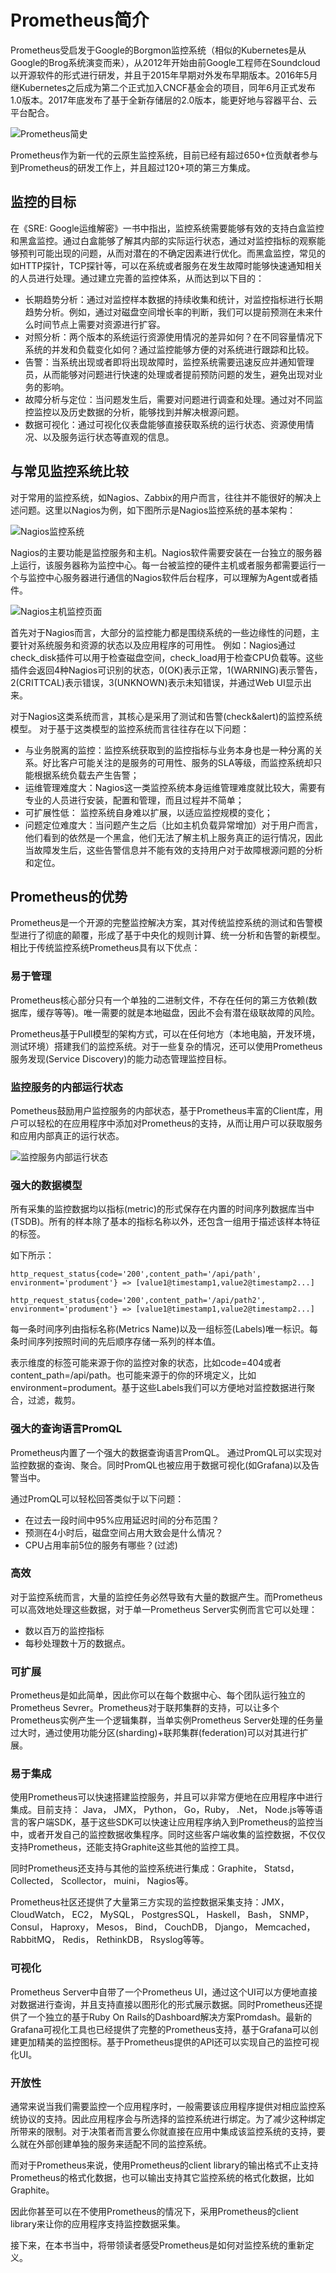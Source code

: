 # Prometheus简介

Prometheus受启发于Google的Borgmon监控系统（相似的Kubernetes是从Google的Brog系统演变而来），从2012年开始由前Google工程师在Soundcloud以开源软件的形式进行研发，并且于2015年早期对外发布早期版本。2016年5月继Kubernetes之后成为第二个正式加入CNCF基金会的项目，同年6月正式发布1.0版本。2017年底发布了基于全新存储层的2.0版本，能更好地与容器平台、云平台配合。

![Prometheus简史](./static/prometheus-release-roadmaps.png)

Prometheus作为新一代的云原生监控系统，目前已经有超过650+位贡献者参与到Prometheus的研发工作上，并且超过120+项的第三方集成。

## 监控的目标

在《SRE: Google运维解密》一书中指出，监控系统需要能够有效的支持白盒监控和黑盒监控。通过白盒能够了解其内部的实际运行状态，通过对监控指标的观察能够预判可能出现的问题，从而对潜在的不确定因素进行优化。而黑盒监控，常见的如HTTP探针，TCP探针等，可以在系统或者服务在发生故障时能够快速通知相关的人员进行处理。通过建立完善的监控体系，从而达到以下目的：

* 长期趋势分析：通过对监控样本数据的持续收集和统计，对监控指标进行长期趋势分析。例如，通过对磁盘空间增长率的判断，我们可以提前预测在未来什么时间节点上需要对资源进行扩容。
* 对照分析：两个版本的系统运行资源使用情况的差异如何？在不同容量情况下系统的并发和负载变化如何？通过监控能够方便的对系统进行跟踪和比较。
* 告警：当系统出现或者即将出现故障时，监控系统需要迅速反应并通知管理员，从而能够对问题进行快速的处理或者提前预防问题的发生，避免出现对业务的影响。
* 故障分析与定位：当问题发生后，需要对问题进行调查和处理。通过对不同监控监控以及历史数据的分析，能够找到并解决根源问题。
* 数据可视化：通过可视化仪表盘能够直接获取系统的运行状态、资源使用情况、以及服务运行状态等直观的信息。

## 与常见监控系统比较

对于常用的监控系统，如Nagios、Zabbix的用户而言，往往并不能很好的解决上述问题。这里以Nagios为例，如下图所示是Nagios监控系统的基本架构：

![Nagios监控系统](./static/nagios-platform.png)

Nagios的主要功能是监控服务和主机。Nagios软件需要安装在一台独立的服务器上运行，该服务器称为监控中心。每一台被监控的硬件主机或者服务都需要运行一个与监控中心服务器进行通信的Nagios软件后台程序，可以理解为Agent或者插件。

![Nagios主机监控页面](./static/nagios-ui.png)

首先对于Nagios而言，大部分的监控能力都是围绕系统的一些边缘性的问题，主要针对系统服务和资源的状态以及应用程序的可用性。 例如：Nagios通过check_disk插件可以用于检查磁盘空间，check_load用于检查CPU负载等。这些插件会返回4种Nagios可识别的状态，0(OK)表示正常，1(WARNING)表示警告，2(CRITTCAL)表示错误，3(UNKNOWN)表示未知错误，并通过Web UI显示出来。

对于Nagios这类系统而言，其核心是采用了测试和告警(check&alert)的监控系统模型。 对于基于这类模型的监控系统而言往往存在以下问题：

* 与业务脱离的监控：监控系统获取到的监控指标与业务本身也是一种分离的关系。好比客户可能关注的是服务的可用性、服务的SLA等级，而监控系统却只能根据系统负载去产生告警；
* 运维管理难度大：Nagios这一类监控系统本身运维管理难度就比较大，需要有专业的人员进行安装，配置和管理，而且过程并不简单；
* 可扩展性低： 监控系统自身难以扩展，以适应监控规模的变化；
* 问题定位难度大：当问题产生之后（比如主机负载异常增加）对于用户而言，他们看到的依然是一个黑盒，他们无法了解主机上服务真正的运行情况，因此当故障发生后，这些告警信息并不能有效的支持用户对于故障根源问题的分析和定位。

## Prometheus的优势

Prometheus是一个开源的完整监控解决方案，其对传统监控系统的测试和告警模型进行了彻底的颠覆，形成了基于中央化的规则计算、统一分析和告警的新模型。 相比于传统监控系统Prometheus具有以下优点：

### 易于管理

Prometheus核心部分只有一个单独的二进制文件，不存在任何的第三方依赖(数据库，缓存等等)。唯一需要的就是本地磁盘，因此不会有潜在级联故障的风险。

Prometheus基于Pull模型的架构方式，可以在任何地方（本地电脑，开发环境，测试环境）搭建我们的监控系统。对于一些复杂的情况，还可以使用Prometheus服务发现(Service Discovery)的能力动态管理监控目标。

### 监控服务的内部运行状态

Pometheus鼓励用户监控服务的内部状态，基于Prometheus丰富的Client库，用户可以轻松的在应用程序中添加对Prometheus的支持，从而让用户可以获取服务和应用内部真正的运行状态。

![监控服务内部运行状态](./static/monitor-internal.png)

### 强大的数据模型

所有采集的监控数据均以指标(metric)的形式保存在内置的时间序列数据库当中(TSDB)。所有的样本除了基本的指标名称以外，还包含一组用于描述该样本特征的标签。

如下所示：

```
http_request_status{code='200',content_path='/api/path', environment='produment'} => [value1@timestamp1,value2@timestamp2...]

http_request_status{code='200',content_path='/api/path2', environment='produment'} => [value1@timestamp1,value2@timestamp2...]
```

每一条时间序列由指标名称(Metrics Name)以及一组标签(Labels)唯一标识。每条时间序列按照时间的先后顺序存储一系列的样本值。

表示维度的标签可能来源于你的监控对象的状态，比如code=404或者content_path=/api/path。也可能来源于的你的环境定义，比如environment=produment。基于这些Labels我们可以方便地对监控数据进行聚合，过滤，裁剪。

### 强大的查询语言PromQL

Prometheus内置了一个强大的数据查询语言PromQL。 通过PromQL可以实现对监控数据的查询、聚合。同时PromQL也被应用于数据可视化(如Grafana)以及告警当中。

通过PromQL可以轻松回答类似于以下问题：

* 在过去一段时间中95%应用延迟时间的分布范围？
* 预测在4小时后，磁盘空间占用大致会是什么情况？
* CPU占用率前5位的服务有哪些？(过滤)

### 高效

对于监控系统而言，大量的监控任务必然导致有大量的数据产生。而Prometheus可以高效地处理这些数据，对于单一Prometheus Server实例而言它可以处理：

* 数以百万的监控指标
* 每秒处理数十万的数据点。

### 可扩展

Prometheus是如此简单，因此你可以在每个数据中心、每个团队运行独立的Prometheus Sevrer。Prometheus对于联邦集群的支持，可以让多个Prometheus实例产生一个逻辑集群，当单实例Prometheus Server处理的任务量过大时，通过使用功能分区(sharding)+联邦集群(federation)可以对其进行扩展。

### 易于集成

使用Prometheus可以快速搭建监控服务，并且可以非常方便地在应用程序中进行集成。目前支持： Java， JMX， Python， Go，Ruby， .Net， Node.js等等语言的客户端SDK，基于这些SDK可以快速让应用程序纳入到Prometheus的监控当中，或者开发自己的监控数据收集程序。同时这些客户端收集的监控数据，不仅仅支持Prometheus，还能支持Graphite这些其他的监控工具。

同时Prometheus还支持与其他的监控系统进行集成：Graphite， Statsd， Collected， Scollector， muini， Nagios等。

Prometheus社区还提供了大量第三方实现的监控数据采集支持：JMX， CloudWatch， EC2， MySQL， PostgresSQL， Haskell， Bash， SNMP， Consul， Haproxy， Mesos， Bind， CouchDB， Django， Memcached， RabbitMQ， Redis， RethinkDB， Rsyslog等等。

### 可视化

Prometheus Server中自带了一个Prometheus UI，通过这个UI可以方便地直接对数据进行查询，并且支持直接以图形化的形式展示数据。同时Prometheus还提供了一个独立的基于Ruby On Rails的Dashboard解决方案Promdash。最新的Grafana可视化工具也已经提供了完整的Prometheus支持，基于Grafana可以创建更加精美的监控图标。基于Prometheus提供的API还可以实现自己的监控可视化UI。

### 开放性

通常来说当我们需要监控一个应用程序时，一般需要该应用程序提供对相应监控系统协议的支持。因此应用程序会与所选择的监控系统进行绑定。为了减少这种绑定所带来的限制。对于决策者而言要么你就直接在应用中集成该监控系统的支持，要么就在外部创建单独的服务来适配不同的监控系统。

而对于Prometheus来说，使用Prometheus的client library的输出格式不止支持Prometheus的格式化数据，也可以输出支持其它监控系统的格式化数据，比如Graphite。

因此你甚至可以在不使用Prometheus的情况下，采用Prometheus的client library来让你的应用程序支持监控数据采集。

接下来，在本书当中，将带领读者感受Prometheus是如何对监控系统的重新定义。
